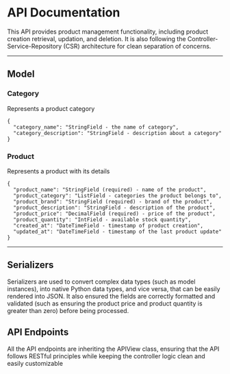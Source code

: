 # API Documentation
This API provides product management functionality, including product creation retrieval, updation, and deletion. It is also following the Controller-Service-Repository (CSR) architecture for clean separation of concerns.

---



## Model

### Category
Represents a product category
```
{
  "category_name": "StringField - the name of category",
  "category_description": "StringField - description about a category"
}
```
### Product
Represents a product with its details
```
{
  "product_name": "StringField (required) - name of the product",
  "product_category": "ListField - categories the product belongs to",
  "product_brand": "StringField (required) - brand of the product",
  "product_description": "StringField - description of the product",
  "product_price": "DecimalField (required) - price of the product",
  "product_quantity": "IntField - available stock quantity",
  "created_at": "DateTimeField - timestamp of product creation",
  "updated_at": "DateTimeField - timestamp of the last product update"
}
```

---

## Serializers
Serializers are used to convert complex data types (such as model instances), into native Python data types, and vice versa, that can be easily rendered into JSON. It also ensured the fields are correctly formatted and validated (such as ensuring the product price and product quantity is greater than zero) before being processed.

## API Endpoints
All the API endpoints are inheriting the APIView class, ensuring that the API follows RESTful principles while keeping the controller logic clean and easily customizable

